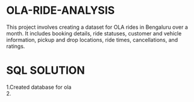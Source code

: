 # OLA-RIDE-ANALYSIS
This project involves creating a dataset for OLA rides in Bengaluru over a month. It includes booking details, ride statuses, customer and vehicle information, pickup and drop locations, ride times, cancellations, and ratings.
# SQL SOLUTION
1.Created database for ola <br>
2.
